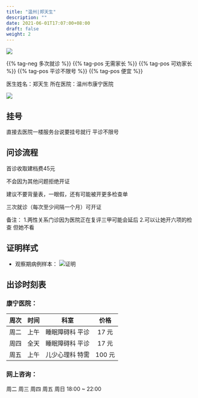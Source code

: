 ```yaml
---
title: "温州|郑天生"
description: ""
date: 2021-06-01T17:07:00+08:00
draft: false
weight: 2
---
```


![](/images/doctor/zheng-tiansheng.jpg)

{{% tag-neg 多次就诊 %}} {{% tag-pos 无需家长 %}} {{% tag-pos 可劝家长 %}}
{{% tag-pos 平诊不限号 %}} {{% tag-pos 便宜 %}}

医生姓名：郑天生
所在医院：温州市康宁医院

![](/images/doctor/zheng-tiansheng-qr.jpg)


## 挂号

直接去医院一楼服务台说要挂号就行 平诊不限号

## 问诊流程

首诊收取建档费45元

不会因为其他问题拒绝开证

建议不要背量表，一眼假，还有可能被开更多检查单 

三次就诊（每次至少间隔一个月）可开证

备注：
1.两性关系门诊因为医院正在复评三甲可能会延后
2.可以让她开六项的检查 但她不看

## 证明样式

- 观察期病例样本：
  ![证明](images/doctor/zheng-tiansheng-zm.jpg)

## 出诊时刻表

### 康宁医院：

| 周次 | 时间 | 科室 | 价格 |
| :---: | :---: | :---: | :---: |
| 周二 | 上午 | 睡眠障碍科 平诊 | 17 元 |
| 周四 | 全天 | 睡眠障碍科 平诊 | 17 元 |
| 周五 | 上午 | 儿少心理科 特需 | 100 元 |

### 网上咨询：

周二 周三 周四 周五 周日 18:00 ~ 22:00
